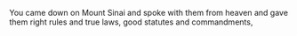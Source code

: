 You came down on Mount Sinai and spoke with them from heaven and gave them right rules and true laws, good statutes and commandments,
